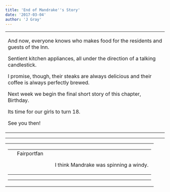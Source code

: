 ```yaml
---
title: 'End of Mandrake''s Story'
date: '2017-03-04'
author: 'J Gray'
---
```


<div>
<!-- Main content here -->
<table border="0" class="post"><tbody><tr><td>
   
   <div class="post_body">
       <p>And now, everyone knows who makes food for the residents and guests of the Inn.</p><p>Sentient kitchen appliances, all under the direction of a talking candlestick.</p><p>I promise, though, their steaks are always delicious and their coffee is always perfectly brewed.</p><p>Next week we begin the final short story of this chapter, Birthday. </p><p>Its time for our girls to turn 18.</p><p>See you then!</p>
   </div>
   </td></tr>
   </tbody></table><hr><table style="width:100%; border:0;" class="comment_table"><tbody><tr><td width="100%"><a name=""> </a><div style="width:100%;" class="comment"><table border="0" width="100%"><tbody><tr><td align="center" valign="top" width="125">
<span class="comment_title"><center>Fairportfan<br></center><a name="2934">&nbsp;</a></span><br>
<center><img src="https://www.gravatar.com/avatar.php?gravatar_id=e993a1f35e0339a50a7ec5148aaf81d4&amp;default=http%3A%2F%2Fmysteriesofthearcana.com%2Ftemplates%2Fmain%2Fimages%2Favatar.gif&amp;size=80&amp;rating=g" border="0" alt=""></center>
</td>
<td valign="top">


<p class="comment_text"> </p><p class="comment_text"><br> I think Mandrake was spinning a windy.</p>
 

</td></tr></tbody></table>
<hr></div></td></tr></tbody></table>
<!-- End main content -->
              </div>
